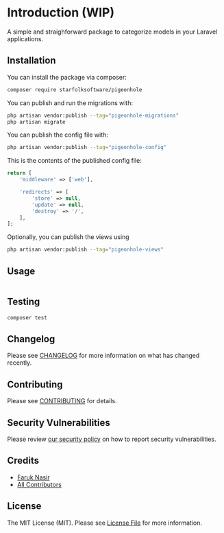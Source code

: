 # Introduction (WIP)

A simple and straighforward package to categorize models in your Laravel applications.

## Installation

You can install the package via composer:

```bash
composer require starfolksoftware/pigeonhole
```

You can publish and run the migrations with:

```bash
php artisan vendor:publish --tag="pigeonhole-migrations"
php artisan migrate
```

You can publish the config file with:

```bash
php artisan vendor:publish --tag="pigeonhole-config"
```

This is the contents of the published config file:

```php
return [
    'middleware' => ['web'],

    'redirects' => [
        'store' => null,
        'update' => null,
        'destroy' => '/',
    ],
];
```

Optionally, you can publish the views using

```bash
php artisan vendor:publish --tag="pigeonhole-views"
```

## Usage

```php

```

## Testing

```bash
composer test
```

## Changelog

Please see [CHANGELOG](CHANGELOG.md) for more information on what has changed recently.

## Contributing

Please see [CONTRIBUTING](https://github.com/spatie/.github/blob/main/CONTRIBUTING.md) for details.

## Security Vulnerabilities

Please review [our security policy](../../security/policy) on how to report security vulnerabilities.

## Credits

- [Faruk Nasir](https://github.com/frknasir)
- [All Contributors](../../contributors)

## License

The MIT License (MIT). Please see [License File](LICENSE.md) for more information.
